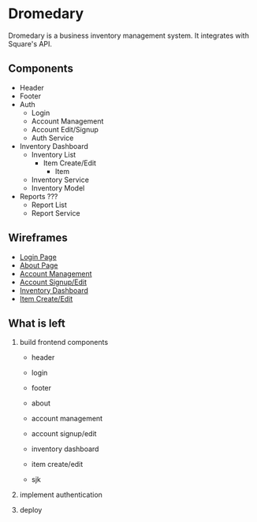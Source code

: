 # Dromedary

Dromedary is a business inventory management system. It integrates with Square's
API.

## Components

- Header
- Footer
- Auth
  - Login
  - Account Management
  - Account Edit/Signup
  - Auth Service
- Inventory Dashboard
  - Inventory List
    - Item Create/Edit
      - Item
  - Inventory Service
  - Inventory Model
- Reports ???
  - Report List
  - Report Service

## Wireframes

- [Login Page](https://wireframe.cc/OuHwUr)
- [About Page](https://wireframe.cc/uuWUhh)
- [Account Management](https://wireframe.cc/WpXj5A)
- [Account Signup/Edit](https://wireframe.cc/wk2Py6)
- [Inventory Dashboard](https://wireframe.cc/gEhINv)
- [Item Create/Edit](https://wireframe.cc/pfKdgn)

## What is left

1. build frontend components

   - header
   - login
   - footer
   - about
   - account management
   - account signup/edit
   - inventory dashboard
   - item create/edit

   - sjk

2. implement authentication
3. deploy
